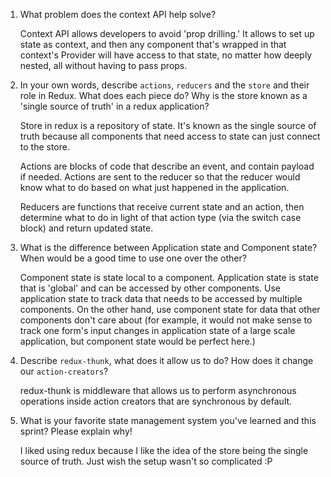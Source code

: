 1. What problem does the context API help solve?

    Context API allows developers to avoid 'prop drilling.' It allows to set up state as context, and then any component that's wrapped in that context's Provider will have access to that state, no matter how deeply nested, all without having to pass props.

2. In your own words, describe `actions`, `reducers` and the `store` and their role in Redux. What does each piece do? Why is the store known as a 'single source of truth' in a redux application?

    Store in redux is a repository of state. It's known as the single source of truth because all components that need access to state can just connect to the store.

    Actions are blocks of code that describe an event, and contain payload if needed. Actions are sent to the reducer so that the reducer would know what to do based on what just happened in the application.

    Reducers are functions that receive current state and an action, then determine what to do in light of that action type (via the switch case block) and return updated state.

3. What is the difference between Application state and Component state? When would be a good time to use one over the other?

    Component state is state local to a component. Application state is state that is 'global' and can be accessed by other components. Use application state to track data that needs to be accessed by multiple components. On the other hand, use component state for data that other components don't care about (for example, it would not make sense to track one form's input changes in application state of a large scale application, but component state would be perfect here.)

4. Describe `redux-thunk`, what does it allow us to do? How does it change our `action-creators`?

    redux-thunk is middleware that allows us to perform asynchronous operations inside action creators that are synchronous by default.


5. What is your favorite state management system you've learned and this sprint? Please explain why!

    I liked using redux because I like the idea of the store being the single source of truth. Just wish the setup wasn't so complicated :P 
